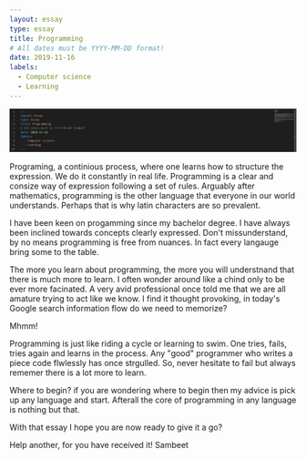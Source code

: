 ```yaml
---
layout: essay
type: essay
title: Programming
# All dates must be YYYY-MM-DD format!
date: 2019-11-16
labels:
  - Computer science
  - Learning
---
```


<img class="ui tiny left circular floated image" src="../images/programming01.png">

Programing, a continious process, where one learns how to structure the expression. We do it constantly in real life. Programming is a clear and consize way of expression following a set of rules. Arguably after mathematics, programming is the other language that everyone in our world understands. Perhaps that is why latin characters are so prevalent. 

I have been keen on progamming since my bachelor degree. I have always been inclined towards concepts clearly expressed. Don't missunderstand, by no means programming is free from nuances. In fact every langauge bring some to the table. 

The more you learn about programming, the more you will understnand that there is much more to learn. I often wonder around like a chind only to be ever more facinated. A very avid professional once told me that we are all amature trying to act like we know. I find it thought provoking, in today's Google search information flow do we need to memorize? 

Mhmm!

Programming is just like riding a cycle or learning to swim. One tries, fails, tries again and learns in the process. Any "good" programmer who writes a piece code flwlessly has once strgulled. So, never hesitate to fail but always rememer there is a lot more to learn. 

Where to begin? if you are wondering where to begin then my advice is pick up any language and start. Afterall the core of programming in any language is nothing but that. 

With that essay I hope you are now ready to give it a go?

Help another, for you have received it!
Sambeet

